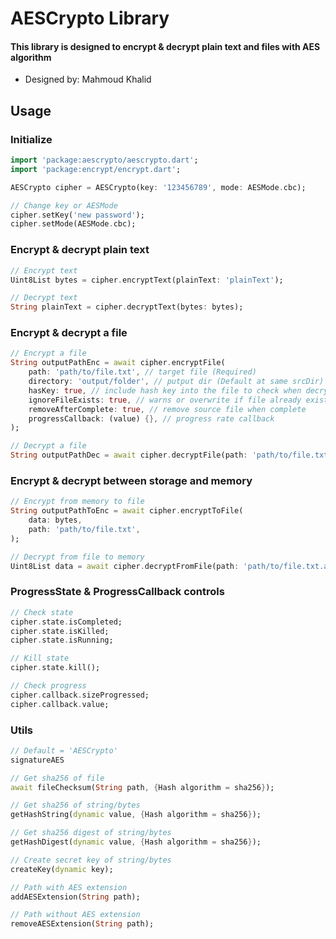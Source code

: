 # AESCrypto Library
#### This library is designed to encrypt & decrypt plain text and files with AES algorithm
- Designed by: Mahmoud Khalid

## Usage
### Initialize
```dart
import 'package:aescrypto/aescrypto.dart';
import 'package:encrypt/encrypt.dart';

AESCrypto cipher = AESCrypto(key: '123456789', mode: AESMode.cbc);

// Change key or AESMode
cipher.setKey('new password');
cipher.setMode(AESMode.cbc);
```

### Encrypt & decrypt plain text
```dart
// Encrypt text
Uint8List bytes = cipher.encryptText(plainText: 'plainText');

// Decrypt text
String plainText = cipher.decryptText(bytes: bytes);
```

### Encrypt & decrypt a file
```dart
// Encrypt a file
String outputPathEnc = await cipher.encryptFile(
    path: 'path/to/file.txt', // target file (Required)
    directory: 'output/folder', // putput dir (Default at same srcDir)
    hasKey: true, // include hash key into the file to check when decrypting
    ignoreFileExists: true, // warns or overwrite if file already exists
    removeAfterComplete: true, // remove source file when complete
    progressCallback: (value) {}, // progress rate callback
);

// Decrypt a file
String outputPathDec = await cipher.decryptFile(path: 'path/to/file.txt.aes');
```

### Encrypt & decrypt between storage and memory
```dart
// Encrypt from memory to file
String outputPathToEnc = await cipher.encryptToFile(
    data: bytes,
    path: 'path/to/file.txt',
);

// Decrypt from file to memory
Uint8List data = await cipher.decryptFromFile(path: 'path/to/file.txt.aes');
```

### ProgressState & ProgressCallback controls
```dart
// Check state
cipher.state.isCompleted;
cipher.state.isKilled;
cipher.state.isRunning;

// Kill state
cipher.state.kill();

// Check progress
cipher.callback.sizeProgressed;
cipher.callback.value;
```

### Utils
```dart
// Default = 'AESCrypto'
signatureAES

// Get sha256 of file
await fileChecksum(String path, {Hash algorithm = sha256});

// Get sha256 of string/bytes
getHashString(dynamic value, {Hash algorithm = sha256});

// Get sha256 digest of string/bytes
getHashDigest(dynamic value, {Hash algorithm = sha256});

// Create secret key of string/bytes
createKey(dynamic key);

// Path with AES extension
addAESExtension(String path);

// Path without AES extension
removeAESExtension(String path);
```
